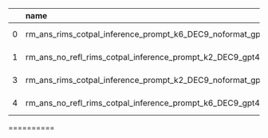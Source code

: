 |    | name                                                      | total               | conflict_only   | reflect         | nonreflect      |   justfailed |
|---:|:----------------------------------------------------------|:--------------------|:----------------|:----------------|:----------------|-------------:|
|  0 | rm_ans_rims_cotpal_inference_prompt_k6_DEC9_noformat_gpt4 | 1269/1319 (96.21\%) | 51/73 (69.86\%) | 18/29 (62.07\%) | 33/44 (75.00\%) |            0 |
|  1 | rm_ans_no_refl_rims_cotpal_inference_prompt_k2_DEC9_gpt4  | 1271/1319 (96.36\%) | 53/73 (72.60\%) | 12/22 (54.55\%) | 41/51 (80.39\%) |            0 |
|  3 | rm_ans_rims_cotpal_inference_prompt_k2_DEC9_noformat_gpt4 | 1267/1319 (96.06\%) | 49/73 (67.12\%) | 21/34 (61.76\%) | 28/39 (71.79\%) |            0 |
|  4 | rm_ans_no_refl_rims_cotpal_inference_prompt_k6_DEC9_gpt4  | 1264/1319 (95.83\%) | 46/73 (63.01\%) | 10/19 (52.63\%) | 36/54 (66.67\%) |            0 |

==========


